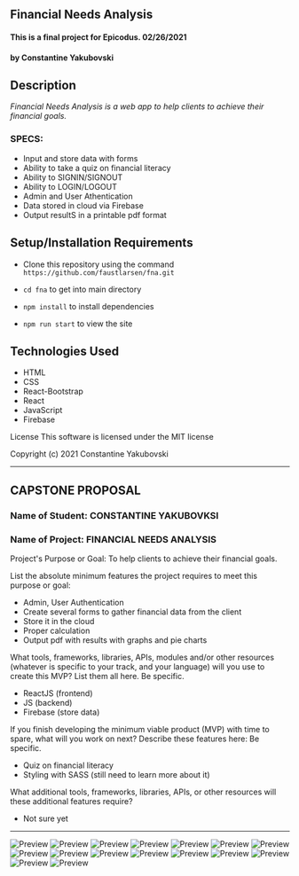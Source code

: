 ## Financial Needs Analysis

#### This is a final project for Epicodus. 02/26/2021

#### **by Constantine Yakubovski**

## Description

_Financial Needs Analysis is a web app to help clients to achieve their financial goals._

### SPECS:

-   Input and store data with forms
-   Ability to take a quiz on financial literacy
-   Ability to SIGNIN/SIGNOUT  
-   Ability to LOGIN/LOGOUT
-   Admin and User Athentication
-   Data stored in cloud via Firebase
-   Output resultS in a printable pdf format


## Setup/Installation Requirements

-   Clone this repository using the command   `https://github.com/faustlarsen/fna.git`
    
-   `cd fna`  to get into main directory
    
-   `npm install`  to install dependencies
    
-   `npm run start`  to view the site
    
## Technologies Used

-   HTML
-   CSS
-   React-Bootstrap
-   React
-   JavaScript
-   Firebase

License This software is licensed under the MIT license

Copyright (c) 2021 Constantine Yakubovski

---------------------------------------------------------

## CAPSTONE PROPOSAL

### Name of Student: CONSTANTINE YAKUBOVKSI

### Name of Project: FINANCIAL NEEDS ANALYSIS

  

Project's Purpose or Goal: To help clients to achieve their financial goals.

  

List the absolute minimum features the project requires to meet this purpose or goal:

-   Admin, User Authentication
-   Create several forms to gather financial data from the client
-   Store it in the cloud
-   Proper calculation
-   Output pdf with results with graphs and pie charts

What tools, frameworks, libraries, APIs, modules and/or other resources (whatever is specific to your track, and your language) will you use to create this MVP? List them all here. Be specific.

-   ReactJS (frontend)
-   JS (backend)
-   Firebase (store data)

If you finish developing the minimum viable product  (MVP) with time to spare, what will you work on next? Describe these features here: Be specific.

-   Quiz on financial literacy
-   Styling with SASS (still need to learn more about it)

What additional tools, frameworks, libraries, APIs, or other resources will these additional features require?

-   Not sure yet

---------------------------------------------------------


![Preview](./diagrams/fna.png)
![Preview](./diagrams/fna1.png)
![Preview](./diagrams/fna2.png)
![Preview](./diagrams/fna3.png)
![Preview](./diagrams/fna4.png)
![Preview](./diagrams/fna5.png)
![Preview](./diagrams/fna6.png)
![Preview](./diagrams/fna7.png)
![Preview](./diagrams/fna8.png)
![Preview](./diagrams/fna9.png)
![Preview](./diagrams/fna10.png)
![Preview](./diagrams/fna11.png)
![Preview](./diagrams/fna12.png)
![Preview](./diagrams/fna13.png)
![Preview](./diagrams/fna14.png)
![Preview](./diagrams/fna15.png)
